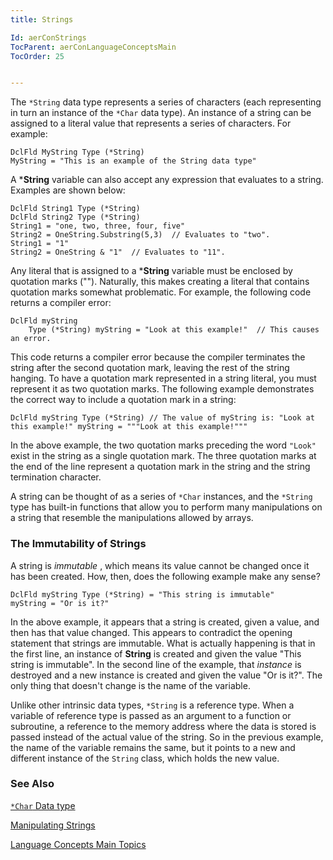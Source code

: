 ```yaml
---
title: Strings

Id: aerConStrings
TocParent: aerConLanguageConceptsMain
TocOrder: 25


---
```


The ```*String``` data type represents a series of characters (each representing in turn an instance of the ```*Char``` data type). An instance of a string can be assigned to a literal value that represents a series of characters. For example: 

```
DclFld MyString Type (*String)
MyString = "This is an example of the String data type"
```

A ***String** variable can also accept any expression that evaluates to a string. Examples are shown below: 

```
DclFld String1 Type (*String)
DclFld String2 Type (*String)
String1 = "one, two, three, four, five"
String2 = OneString.Substring(5,3)  // Evaluates to "two".
String1 = "1"
String2 = OneString & "1"  // Evaluates to "11".
```

Any literal that is assigned to a ***String** variable must be enclosed by quotation marks (""). Naturally, this makes creating a literal that contains quotation marks somewhat problematic. For example, the following code returns a compiler error: 

```
DclFld myString
	Type (*String) myString = "Look at this example!"  // This causes an error.
```

This code returns a compiler error because the compiler terminates the string after the second quotation mark, leaving the rest of the string hanging. To have a quotation mark represented in a string literal, you must represent it as two quotation marks. The following example demonstrates the correct way to include a quotation mark in a string: 

```
DclFld myString Type (*String) // The value of myString is: "Look at
this example!" myString = """Look at this example!"""
```

In the above example, the two quotation marks preceding the word ```"Look"``` exist in the string as a single quotation mark. The three quotation marks at the end of the line represent a quotation mark in the string and the string termination character. 

A string can be thought of as a series of ```*Char``` instances, and the ```*String``` type has built-in functions that allow you to perform many manipulations on a string that resemble the manipulations allowed by arrays. 

### The Immutability of Strings
A string is *immutable* , which means its value cannot be changed once it has been created. How, then, does the following example make any sense? 

```
DclFld myString Type (*String) = "This string is immutable"
myString = "Or is it?"
```

In the above example, it appears that a string is created, given a value, and then has that value changed. This appears to contradict the opening statement that strings are immutable. What is actually happening is that in the first line, an instance of **String** is created and given the value "This string is immutable". In the second line of the example, that *instance* is destroyed and a new instance is created and given the value "Or is it?". The only thing that doesn't change is the name of the variable. 

Unlike other intrinsic data types, ```*String``` is a reference type. When a variable of reference type is passed as an argument to a function or subroutine, a reference to the memory address where the data is stored is passed instead of the actual value of the string. So in the previous example, the name of the variable remains the same, but it points to a new and different instance of the ```String``` class, which holds the new value. 

### See Also
[```*Char``` Data type](Character_Data_Type.html)

[Manipulating Strings](ecrConManipulatingStrings.html)

[Language Concepts Main Topics](ecrConLanguageConceptsMain.html) 
